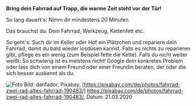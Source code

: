 **Bring dein Fahrrad auf Trapp, die warme Zeit steht vor der Tür!** 

So lang dauert´s: Nimm dir mindestens 20 Minuten

Das brauchst du: Dein Fahrrad, Werkzeug, Kettenfett etc.

So geht´s: Such dir im Keller oder Hof ein Plätzchen und repariere dein Fahrrad, damit du bald wieder losdüsen kannst. Falls es nichts zu reparieren gibt, pflege es ein wenig (zum Beispiel fette die Kette). Falls du nicht weiter weißt: So schwierig ist es meistens nicht! Google dein konkretes Problem oder lass dich von einem Freund oder einer Freundin beraten, der oder die sich besser auskennt als du.

![Foto](https://cdn.pixabay.com/photo/2013/10/03/23/19/bike-190483_1280.jpg)
Bild: danfador, Pixabay, [https://pixabay.com/de/photos/fahrrad-zwei-rad-altes-fahrrad-190483/] https://pixabay.com/de/photos/fahrrad-zwei-rad-altes-fahrrad-190483/, Datum: 21.03.2020
